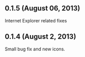 ## 0.1.5 (August 06, 2013)

Internet Explorer related fixes

## 0.1.4 (August 2, 2013)
Small bug fix and new icons.
